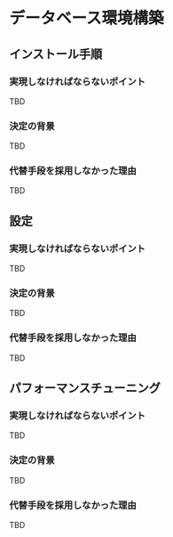 # データベース環境構築

## インストール手順

### 実現しなければならないポイント
TBD

### 決定の背景
TBD

### 代替手段を採用しなかった理由
TBD

## 設定

### 実現しなければならないポイント
TBD

### 決定の背景
TBD

### 代替手段を採用しなかった理由
TBD

## パフォーマンスチューニング

### 実現しなければならないポイント
TBD

### 決定の背景
TBD

### 代替手段を採用しなかった理由
TBD